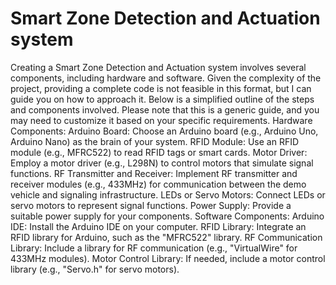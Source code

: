 # Smart Zone Detection and Actuation system
 Creating a Smart Zone Detection and Actuation system involves several components, including hardware and software. Given the complexity of the project, providing a complete code is not feasible in this format, but I can guide you on how to approach it. Below is a simplified outline of the steps and components involved. Please note that this is a generic guide, and you may need to customize it based on your specific requirements.  Hardware Components: Arduino Board:  Choose an Arduino board (e.g., Arduino Uno, Arduino Nano) as the brain of your system. RFID Module:  Use an RFID module (e.g., MFRC522) to read RFID tags or smart cards. Motor Driver:  Employ a motor driver (e.g., L298N) to control motors that simulate signal functions. RF Transmitter and Receiver:  Implement RF transmitter and receiver modules (e.g., 433MHz) for communication between the demo vehicle and signaling infrastructure. LEDs or Servo Motors:  Connect LEDs or servo motors to represent signal functions. Power Supply:  Provide a suitable power supply for your components. Software Components: Arduino IDE:  Install the Arduino IDE on your computer. RFID Library:  Integrate an RFID library for Arduino, such as the "MFRC522" library. RF Communication Library:  Include a library for RF communication (e.g., "VirtualWire" for 433MHz modules). Motor Control Library:  If needed, include a motor control library (e.g., "Servo.h" for servo motors).
